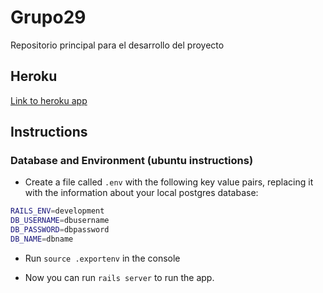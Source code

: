 # Grupo29
Repositorio principal para el desarrollo del proyecto

## Heroku
[Link to heroku app](guarded-island-96195.herokuapp.com)

## Instructions

### Database and Environment (ubuntu instructions)
* Create a file called `.env` with the following key value pairs, replacing it with the information about your local postgres database:
```sh
RAILS_ENV=development
DB_USERNAME=dbusername
DB_PASSWORD=dbpassword
DB_NAME=dbname
```

* Run `source .exportenv` in the console

* Now you can run `rails server` to run the app.
